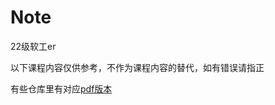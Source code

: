 # Note

22级软工er

以下课程内容仅供参考，不作为课程内容的替代，如有错误请指正

有些仓库里有对应[pdf版本](https://github.com/CindyZhou2003/mymkdocs/tree/master/docs/pdf)